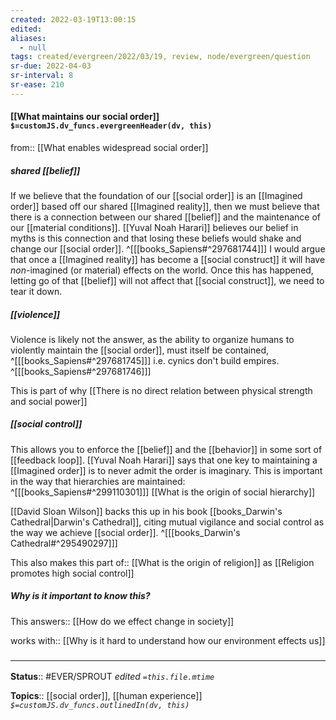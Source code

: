 ```yaml
---
created: 2022-03-19T13:00:15 
edited: 
aliases:
  - null
tags: created/evergreen/2022/03/19, review, node/evergreen/question
sr-due: 2022-04-03
sr-interval: 8
sr-ease: 210
---
```


#### [[What maintains our social order]] `$=customJS.dv_funcs.evergreenHeader(dv, this)`

from:: [[What enables widespread social order]]

#####  shared [[belief]]

If we believe that the foundation of our [[social order]] is an [[Imagined order]] based off our shared [[Imagined reality]], then we must believe that there is a connection between our shared [[belief]] and the maintenance of our [[material conditions]].
[[Yuval Noah Harari]] believes our belief in myths is this connection and that losing these beliefs would shake and change our [[social order]].
^[[[books_Sapiens#^297681744]]]
I would argue that once a [[Imagined reality]] has become a [[social construct]] it will have *non*-imagined (or material) effects on the world. Once this has happened, letting go of that [[belief]] will not affect that [[social construct]], we need to tear it down.

##### [[violence]]

Violence is likely not the answer, as the ability to organize humans to violently maintain the [[social order]], must itself be contained,
^[[[books_Sapiens#^297681745]]]
i.e. cynics don't build empires.
^[[[books_Sapiens#^297681746]]]

This is part of why [[There is no direct relation between physical strength and social power]] 

##### [[social control]]

This allows you to enforce the [[belief]] and the [[behavior]] in some sort of [[feedback loop]].
[[Yuval Noah Harari]] says that one key to maintaining a [[Imagined order]] is
to never admit the order is imaginary.
This is important in the way that hierarchies are maintained:
^[[[books_Sapiens#^299110301]]]
[[What is the origin of social hierarchy]]

[[David Sloan Wilson]] backs this up in his book [[books_Darwin's Cathedral|Darwin's Cathedral]], citing mutual vigilance and social control as the way we achieve [[social order]].
^[[[books_Darwin's Cathedral#^295490297]]]

This also makes this 
part of:: [[What is the origin of religion]]
as [[Religion promotes high social control]]

##### Why is it important to know this?

This
answers:: [[How do we effect change in society]]

works with:: [[Why is it hard to understand how our environment effects us]]

### <hr class="footnote"/>

**Status**:: #EVER/SPROUT
*edited `=this.file.mtime`*

**Topics**:: [[social order]], [[human experience]]
*`$=customJS.dv_funcs.outlinedIn(dv, this)`*

